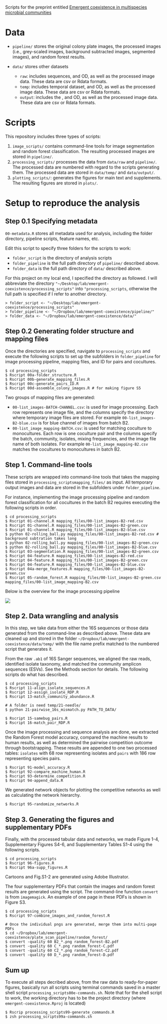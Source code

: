 
Scripts for the preprint entitled [Emergent coexistence in multispecies microbial communities](https://www.biorxiv.org/content/10.1101/2022.05.20.492860v2)

# Data

- `pipeline/` stores the original colony plate images, the processed images (i.e., grey-scaled images, background subtracted images, segmented images), and random forest results.

- `data/` stores other datasets
    - `raw`: includes sequences,  and OD, as well as the processed image data. These data are csv or Rdata formats.
    - `temp`: includes temporal dataset,  and OD, as well as the processed image data. These data are csv or Rdata formats.
    - `output`: includes the ,  and OD, as well as the processed image data. These data are csv or Rdata formats.


# Scripts

This repository includes three types of scripts:

1. `image_scripts/` contains command-line tools for image segmentation and random forest classification. The resulting processed images are stored in `pipeline/`.
2. `processing_scripts/` processes the data from `data/raw` and `pipeline/`. The processed data are numbered with regard to the scripts generating them. The processed data are stored in `data/temp/` and `data/output/`. 
3. `plotting_scripts/`: generates the figures for main text and supplements. The resulting figures are stored in `plots/`.


# Setup to reproduce the analysis


## Step 0.1 Specifying metadata

`00-metadata.R` stores all metadata used for analysis, including the folder directory, pipeline scripts, feature names, etc.

Edit this script to specify three folders for the scripts to work:

- `folder_script` is the directory of analysis scripts
- `folder_pipeline` is the full path directory of `pipeline/` described above.
- `folder_data` is the full path directory of `data/` described above. 

For this project on my local end, I specified the directory as followed. I will abbreviate the directory `"~/Desktop/lab/emergent-coexistence/processing_scripts"` into `"processing_scripts`, otherwise the full path is specified if I refer to another directory.

```
> folder_script <- "~/Desktop/lab/emergent-coexistence/processing_scripts" 
> folder_pipeline <- "~/Dropbox/lab/emergent-coexistence/pipeline/" 
> folder_data <- "~/Dropbox/lab/emergent-coexistence/data/"
```


## Step 0.2 Generating folder structure and mapping files

Once the directories are specified, navigate to `processing_scripts` and execute the following scripts to set up the subfolders in `folder_pipeline` for image processing pipeline, mapping files, and ID for pairs and cocultures.

```
$ cd processing_scripts
$ Rscript 00a-folder_structure.R
$ Rscript 00b-generate_mapping_files.R
$ Rscript 00c-generate_pairs_ID.R
$ Rscript 00d-assemble_colony_images.R # for making figure S5
```

Two groups of mapping files are generated:

- `00-list_images-BATCH-CHANNEL.csv`: is used for image processing. Each row represents one image file, and the columns specify the directory where temporary image files are stored. For example `00-list_images-B2-blue.csv` is for blue channel of images from batch B2.
- `00-list_image_mapping-BATCH.csv`: is used for matching coculture to monocultures. Each row is one coculture pair and the columns specify the batch, community, isolates, mixing frequencies, and the image file name of both isolates. For example `00-list_image_mapping-B2.csv` matches the cocultures to monocultures in batch B2.


## Step 1. Command-line tools

These scripts are wrapped into command-line tools that takes the mapping files stored in `processing_scriptsmapping_files/` as input. All temporary output images and data are stored in the subfolders under `folder_pipeline`.

For instance, implementing the image processing pipeline and random forest classification for all cocultures in the batch B2 requires executing the following scripts in order.

```
$ cd processing_scripts
$ Rscript 01-channel.R mapping_files/00-list_images-B2-red.csv
$ Rscript 01-channel.R mapping_files/00-list_images-B2-green.csv
$ Rscript 01-channel.R mapping_files/00-list_images-B2-blue.csv
$ python 02-rolling_ball.py mapping_files/00-list_images-B2-red.csv # background subtration takes long
$ python 02-rolling_ball.py mapping_files/00-list_images-B2-green.csv
$ python 02-rolling_ball.py mapping_files/00-list_images-B2-blue.csv
$ Rscript 03-segmentation.R mapping_files/00-list_images-B2-green.csv
$ Rscript 04-feature.R mapping_files/00-list_images-B2-red.csv
$ Rscript 04-feature.R mapping_files/00-list_images-B2-green.csv
$ Rscript 04-feature.R mapping_files/00-list_images-B2-blue.csv
$ Rscript 04a-merge_features.R mapping_files/00-list_images-B2-green.csv
$ Rscript 05-random_forest.R mapping_files/00-list_images-B2-green.csv mapping_files/00-list_image_mapping-B2.csv
```

Below is the overview for the image processing pipeline

![](plots/cartoons/image_processing.png)


## Step 2. Data wrangling and analysis

In this step, we take data from either the 16S sequences or those data generated from the command-line as described above. These data are cleaned up and stored in the folder `~/Dropbox/lab/emergent-coexistence/data/temp/` with the file name prefix matched to the numbered script that generates it.

From the raw `.ab1` of 16S Sanger sequences, we aligned the raw reads, identified isolate taxonomy, and matched the community amplicon sequences (ESVs). See the Methods section for details. The following scripts do what has described.

```
$ cd processing_scripts
$ Rscript 11-align_isolate_sequences.R
$ Rscript 12-assign_isolate_RDP.R
$ Rscript 13-match_community_abundance.R

# A folder is need temp/21-needle/
$ python 21-pairwise_16s_mismatch.py PATH_TO_DATA/

$ Rscript 15-samebug_pairs.R
$ Rscript 16-match_pair_RDP.R
```

Once the image processing and sequence analysis are done, we extracted the Random Forest model accuracy, compared the machine results to human results, as well as determined the pairwise competition outcome through bootstrapping. These results are appended to one two processed tables: `isolates` with 68 row representing isolates and `pairs` with 186 row representing species pairs.


```
$ Rscript 91-model_accuracy.R
$ Rscript 92-compare_machine_human.R
$ Rscript 93-determine_competition.R
$ Rscript 94-append_data.R
```

We generated network objects for plotting the competitive networks as well as calculating the network hierarchy.

```
$ Rscript 95-randomize_networks.R
```


## Step 3. Generating the figures and supplementary PDFs

Finally, with the processed tabular data and networks, we made Figure 1-4, Supplementary Figures S4-6, and Supplementary Tables S1-4 using the following scripts.

```
$ cd processing_scripts
$ Rscript 96-figures.R
$ Rscript 96a-supp_figures.R
```

Cartoons and Fig.S1-2 are generated using Adobe Illustrator.

The four supplementary PDFs that contain the images and random forest results are generated using the script. The command-line function `convert` is from `imagemagick`. An example of one page in these PDFs is shown in Figure S3.

```
$ cd processing_scripts
$ Rscript 97-combine_images_and_random_forest.R

# Once the individual pngs are generated, merge them into multi-page PDFs
$ cd ~/Dropbox/lab/emergent-coexistence/plate_scan_pipeline/random_forest/
$ convert -quality 60 B2_*.png random_forest-B2.pdf
$ convert -quality 60 C_*.png random_forest-C.pdf
$ convert -quality 60 C2_*.png random_forest-C2.pdf
$ convert -quality 60 D_*.png random_forest-D.pdf
```

## Sum up

To execute all steps decribed above, from the raw data to ready-for-paper figures, basically run all scripts using terminal commands saved in a master shell script `processing_scripts00e-commands.sh`. Note that for the shell script to work, the working directory has to be the project directory (where `emergent-coexistence.Rproj` is located)

```
$ Rscrip processing_scripts99-generate_commands.R
$ zsh processing_scripts99a-commands.sh
```








